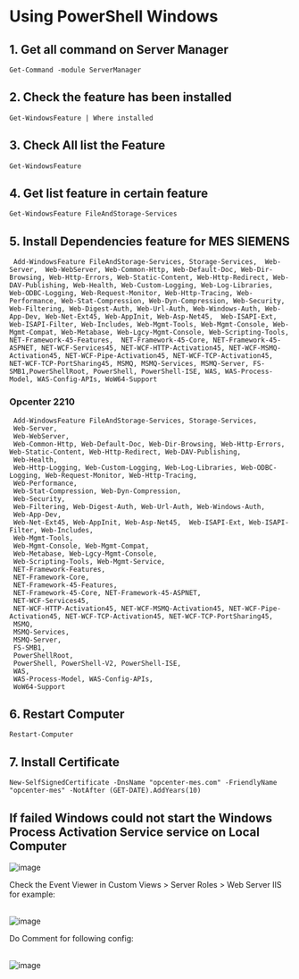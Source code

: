 # Using PowerShell Windows

## 1. Get all command on Server Manager
```
Get-Command -module ServerManager
```
## 2. Check the feature has been installed
```
Get-WindowsFeature | Where installed
```

## 3. Check All list the Feature
```
Get-WindowsFeature
```

## 4. Get list feature in certain feature
```
Get-WindowsFeature FileAndStorage-Services
```

## 5. Install Dependencies feature for MES SIEMENS
```
 Add-WindowsFeature FileAndStorage-Services, Storage-Services,  Web-Server,  Web-WebServer, Web-Common-Http, Web-Default-Doc, Web-Dir-Browsing, Web-Http-Errors, Web-Static-Content, Web-Http-Redirect, Web-DAV-Publishing, Web-Health, Web-Custom-Logging, Web-Log-Libraries, Web-ODBC-Logging, Web-Request-Monitor, Web-Http-Tracing, Web-Performance, Web-Stat-Compression, Web-Dyn-Compression, Web-Security, Web-Filtering, Web-Digest-Auth, Web-Url-Auth, Web-Windows-Auth, Web-App-Dev, Web-Net-Ext45, Web-AppInit, Web-Asp-Net45,  Web-ISAPI-Ext, Web-ISAPI-Filter, Web-Includes, Web-Mgmt-Tools, Web-Mgmt-Console, Web-Mgmt-Compat, Web-Metabase, Web-Lgcy-Mgmt-Console, Web-Scripting-Tools, NET-Framework-45-Features,  NET-Framework-45-Core, NET-Framework-45-ASPNET, NET-WCF-Services45, NET-WCF-HTTP-Activation45, NET-WCF-MSMQ-Activation45, NET-WCF-Pipe-Activation45, NET-WCF-TCP-Activation45, NET-WCF-TCP-PortSharing45, MSMQ, MSMQ-Services, MSMQ-Server, FS-SMB1,PowerShellRoot, PowerShell, PowerShell-ISE, WAS, WAS-Process-Model, WAS-Config-APIs, WoW64-Support
```

### Opcenter 2210
```
 Add-WindowsFeature FileAndStorage-Services, Storage-Services,
 Web-Server,  
 Web-WebServer, 
 Web-Common-Http, Web-Default-Doc, Web-Dir-Browsing, Web-Http-Errors, Web-Static-Content, Web-Http-Redirect, Web-DAV-Publishing, 
 Web-Health, 
 Web-Http-Logging, Web-Custom-Logging, Web-Log-Libraries, Web-ODBC-Logging, Web-Request-Monitor, Web-Http-Tracing, 
 Web-Performance, 
 Web-Stat-Compression, Web-Dyn-Compression, 
 Web-Security, 
 Web-Filtering, Web-Digest-Auth, Web-Url-Auth, Web-Windows-Auth, 
 Web-App-Dev, 
 Web-Net-Ext45, Web-AppInit, Web-Asp-Net45,  Web-ISAPI-Ext, Web-ISAPI-Filter, Web-Includes, 
 Web-Mgmt-Tools, 
 Web-Mgmt-Console, Web-Mgmt-Compat, 
 Web-Metabase, Web-Lgcy-Mgmt-Console, 
 Web-Scripting-Tools, Web-Mgmt-Service,
 NET-Framework-Features,
 NET-Framework-Core,
 NET-Framework-45-Features,  
 NET-Framework-45-Core, NET-Framework-45-ASPNET, 
 NET-WCF-Services45, 
 NET-WCF-HTTP-Activation45, NET-WCF-MSMQ-Activation45, NET-WCF-Pipe-Activation45, NET-WCF-TCP-Activation45, NET-WCF-TCP-PortSharing45, 
 MSMQ, 
 MSMQ-Services, 
 MSMQ-Server, 
 FS-SMB1,
 PowerShellRoot, 
 PowerShell, PowerShell-V2, PowerShell-ISE, 
 WAS, 
 WAS-Process-Model, WAS-Config-APIs, 
 WoW64-Support
```

## 6. Restart Computer
```
Restart-Computer
```

## 7. Install Certificate
```
New-SelfSignedCertificate -DnsName "opcenter-mes.com" -FriendlyName "opcenter-mes" -NotAfter (GET-DATE).AddYears(10)
```

## If failed Windows could not start the Windows Process Activation Service service on Local Computer

![image](https://user-images.githubusercontent.com/64786139/216079288-7d9429df-66e9-4d66-9f4b-a70b06a17fa3.png) 

Check the Event Viewer in Custom Views > Server Roles > Web Server IIS for example: </br> </br>

![image](https://user-images.githubusercontent.com/64786139/216077128-89500fa0-1839-41d8-9579-9d3f134bb595.png)

Do Comment for following config:  </br> </br>

![image](https://user-images.githubusercontent.com/64786139/216076973-44848846-7252-45ce-8785-b62f7f3e1a27.png)

